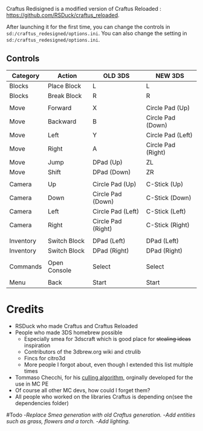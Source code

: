 Craftus Redisigned is a modified version of Craftus Reloaded : https://github.com/RSDuck/craftus_reloaded.

After launching it for the first time, you can change the controls in `sd:/craftus_redesigned/options.ini`.
You can also change the setting in `sd:/craftus_redesigned/options.ini`.

## Controls

| Category | Action | OLD 3DS | NEW 3DS |
| ------------- | ------------- | ------------- | ------------- |
| Blocks | Place Block | L | L |
| Blocks | Break Block | R | R |
|  |  |  |  |
| Move | Forward | X | Circle Pad (Up) |
| Move | Backward | B | Circle Pad (Down) |
| Move | Left | Y | Circle Pad (Left) |
| Move | Right | A | Circle Pad (Right) |
| Move | Jump | DPad (Up) | ZL |
| Move | Shift | DPad (Down) | ZR |
|  |  |  |  |
| Camera | Up | Circle Pad (Up) | C-Stick (Up) |
| Camera | Down | Circle Pad (Down) | C-Stick (Down) |
| Camera | Left | Circle Pad (Left) | C-Stick (Left) |
| Camera | Right | Circle Pad (Right) | C-Stick (Right) |
|  |  |  |  |
| Inventory | Switch Block | DPad (Left) | DPad (Left) |
| Inventory | Switch Block | DPad (Right) | DPad (Right) |
|  |  |  |  |
| Commands | Open Console | Select | Select |
|  |  |  |  |
| Menu | Back | Start | Start |


# Credits
* RSDuck who made Craftus and Craftus Reloaded
* People who made 3DS homebrew possible
    * Especially smea for 3dscraft which is good place for ~~stealing ideas~~ inspiration
    * Contributors of the 3dbrew.org wiki and ctrulib
    * Fincs for citro3d
    * More people I forgot about, even though I extended this list multiple times
* Tommaso Checchi, for his [culling algorithm](https://tomcc.github.io/2014/08/31/visibility-1.html), orginally developed for the use in MC PE
* Of course all other MC devs, how could I forget them?
* All people who worked on the libraries Craftus is depending on(see the dependencies folder)

#Todo
-*Replace Smea generation with old Craftus generation.*
-*Add entities such as grass, flowers and a torch.*
-*Add lighting.*
